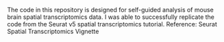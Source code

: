 The code in this repository is designed for self-guided analysis of mouse brain spatial transcriptomics data.
I was able to successfully replicate the code from the Seurat v5 spatial transcriptomics tutorial.
Reference: Seurat Spatial Transcriptomics Vignette

